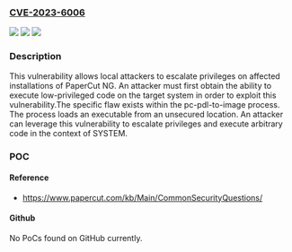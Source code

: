 ### [CVE-2023-6006](https://cve.mitre.org/cgi-bin/cvename.cgi?name=CVE-2023-6006)
![](https://img.shields.io/static/v1?label=Product&message=PaperCut%20MF%2C%20PaperCut%20NG&color=blue)
![](https://img.shields.io/static/v1?label=Version&message=n%2Fa&color=blue)
![](https://img.shields.io/static/v1?label=Vulnerability&message=CWE-269%20Improper%20Privilege%20Management&color=brighgreen)

### Description

This vulnerability allows local attackers to escalate privileges on affected installations of PaperCut NG. An attacker must first obtain the ability to execute low-privileged code on the target system in order to exploit this vulnerability.The specific flaw exists within the pc-pdl-to-image process. The process loads an executable from an unsecured location. An attacker can leverage this vulnerability to escalate privileges and execute arbitrary code in the context of SYSTEM.

### POC

#### Reference
- https://www.papercut.com/kb/Main/CommonSecurityQuestions/

#### Github
No PoCs found on GitHub currently.


